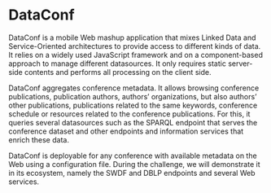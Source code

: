 DataConf
========

DataConf is a mobile Web mashup application that mixes Linked Data and Service-Oriented architectures to provide access to different kinds of data. It relies on a widely used JavaScript framework and on a component-based approach to manage different datasources. It only requires static server-side contents and performs all processing on the client side.

DataConf aggregates conference metadata. It allows browsing conference publications, publication authors, authors’ organizations, but also authors’ other publications, publications related to the same keywords, conference schedule or resources related to the conference publications. For this, it queries several datasources such as the SPARQL endpoint that serves the conference dataset and other endpoints and information services that enrich these data.

DataConf is deployable for any conference with available metadata on the Web using a configuration file. During the challenge, we will demonstrate it in its ecosystem, namely the SWDF and DBLP endpoints and several Web services.
